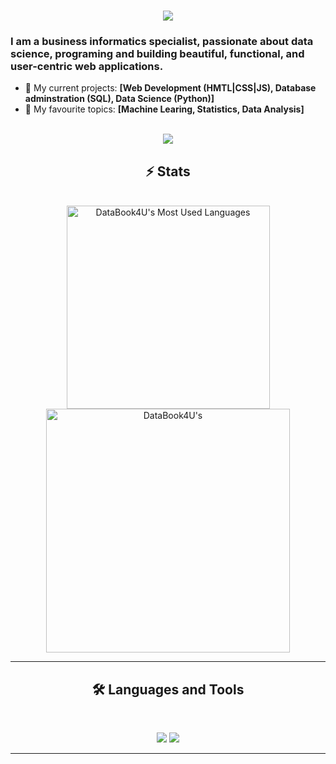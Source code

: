 <h1 align="center">
    <img src="https://readme-typing-svg.herokuapp.com/?font=Inter&size=48&center=true&vCenter=true&width=500&height=70&color=fec065&duration=4000&lines=Hi+There!;+I'm+Sebastian!;" />
</h1>

### I am a business informatics specialist, passionate about data science, programing and building beautiful, functional, and user-centric web applications.

- 🌱 My current projects: **[Web Development (HMTL|CSS|JS), Database adminstration (SQL), Data Science (Python)]**
- 🔭 My favourite topics: **[Machine Learing, Statistics, Data Analysis]**

<br>

<div align="center">
  <a href="opocensky.sebastian@gmail.com">
    <img src="https://img.shields.io/badge/Gmail-333333?style=for-the-badge&logo=gmail&logoColor=red" />
  </a>

## ⚡️ Stats

<br>
<div align=center>
  <img width=325 src="https://github-readme-stats.vercel.app/api/top-langs?username=DataBook4U&theme=transparent&layout=donut&hide=css&langs_count=8&border_radius=10&show_icons=true&locale=en" alt="DataBook4U's Most Used Languages" />
</div>
<div align=center>
 <img width=390 src="https://github-readme-streak-stats.herokuapp.com/?user=DataBook4U&theme=transparent&count_private=true&border_radius=10&locale=en" alt="DataBook4U's" />
</div>

<hr>

## 🛠️ Languages and Tools

<br>

<p align="center">
  <img src="https://skillicons.dev/icons?i=html,css,js,mysql,ubuntu,raspberrypi,mongodb" />
  <img src="https://skillicons.dev/icons?i=cpp,python,pytorch,sklearn,pycharm,visualstudio,vscode,qt,git" />
</p>

<hr>

<!--
**DataBook4U/DataBook4U** is a ✨ _special_ ✨ repository because its `README.md` (this file) appears on your GitHub profile.

Here are some ideas to get you started:

- 🔭 I’m currently working on ...
- 🌱 I’m currently learning ...
- 👯 I’m looking to collaborate on ...
- 🤔 I’m looking for help with ...
- 💬 Ask me about ...
- 📫 How to reach me: ...
- 😄 Pronouns: ...
- ⚡ Fun fact: ...

To show GitHub stats
 <img width=390 src="https://github-readme-stats.vercel.app/api?username=DataBook4U&theme=transparent&count_private=true&show_icons=true&rank_icon=github&locale=en" alt="DataBook4U's GitHub Stats" />
  


-->
